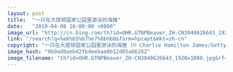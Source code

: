 ```yaml
---
layout: post
title:  "一只在大提顿国家公园里游泳的海狸"
date:   "2019-04-06 16:00:00 +0800"
image_url: "http://cn.bing.com/th?id=OHR.GTNPBeaver_ZH-CN3940626643_1920x1080.jpg&rf=LaDigue_1920x1080.jpg&pid=hp"
link: "/search?q=%e6%b5%b7%e7%8b%b8&form=hpcapt&mkt=zh-cn"
copyright: "一只在大提顿国家公园里游泳的海狸 (© Charlie Hamilton James/Getty Images)"
image_hash: "9b9adbaebd2fbdeebae0b12d65a66282"
image_filename: "th?id=OHR.GTNPBeaver_ZH-CN3940626643_1920x1080.jpg&rf=LaDigue_1920x1080.jpg&pid=hp"
---
```

